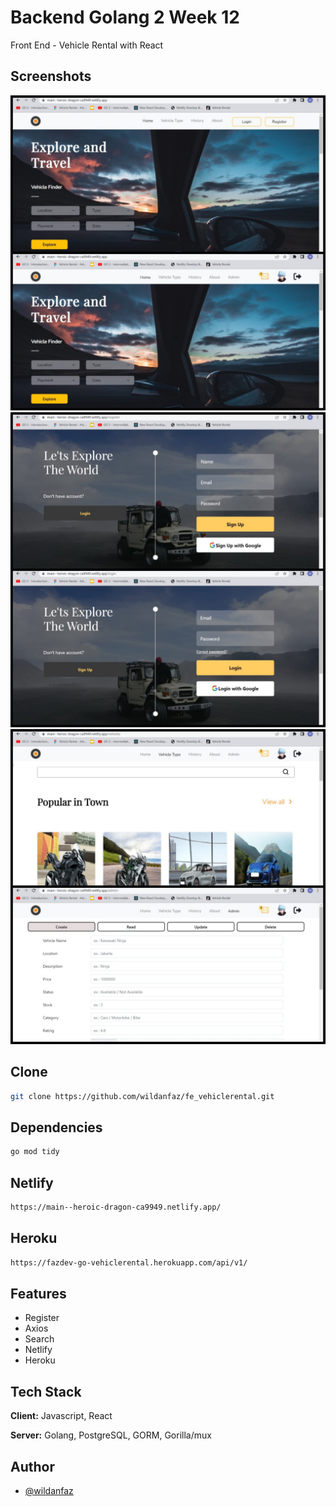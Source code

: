 # Backend Golang 2 Week 12

Front End - Vehicle Rental with React

## Screenshots

![App Screenshot](./ss/ss1.jpeg)
![App Screenshot](./ss/ss2.jpeg)
![App Screenshot](./ss/ss3.jpeg)

## Clone

```bash
git clone https://github.com/wildanfaz/fe_vehiclerental.git
```

## Dependencies

```bash
go mod tidy
```

## Netlify

```bash
https://main--heroic-dragon-ca9949.netlify.app/
```

## Heroku

```bash
https://fazdev-go-vehiclerental.herokuapp.com/api/v1/
```

## Features

- Register
- Axios
- Search
- Netlify
- Heroku

## Tech Stack

**Client:** Javascript, React

**Server:** Golang, PostgreSQL, GORM, Gorilla/mux

## Author

- [@wildanfaz](https://www.github.com/wildanfaz)
